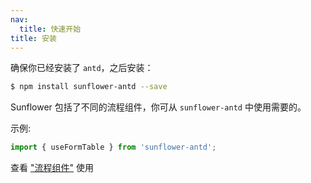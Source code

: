 ```yaml
---
nav:
  title: 快速开始
title: 安装
---
```


确保你已经安装了 `antd`，之后安装：

```bash
$ npm install sunflower-antd --save
```

Sunflower 包括了不同的流程组件，你可从 `sunflower-antd` 中使用需要的。

示例:

```js
import { useFormTable } from 'sunflower-antd';
```

查看 ["流程组件"](process-components) 使用

